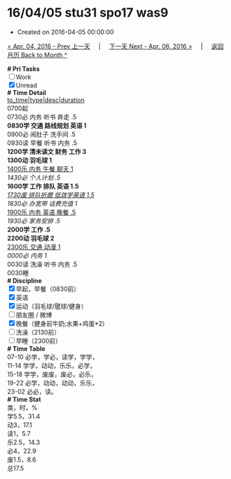 # 16/04/05 stu31 spo17 was9

- Created on 2016-04-05 00:00:00

[< Apr. 04, 2016 - Prev 上一天](/_archived/lifelogs/2016/04/d04.md) &nbsp; &nbsp; | &nbsp; &nbsp; [下一天 Next - Apr. 06, 2016 >](/_archived/lifelogs/2016/04/d06.md) &nbsp; &nbsp; |  &nbsp; &nbsp; [返回月历 Back to Month ^](/_archived/lifelogs/2016/04/index.md)
<br/><div><b># Pri Tasks</b></div><div><input type="checkbox"/>Work</div><div><input checked="true" type="checkbox"/>Unread</div><div><b># Time Detail</b></div><div><u>to_time|type|desc|duration</u></div><div>0700起</div><div>0730必 内务 听书 奔走 .5</div><div><b>0830学 交通 路线规划 英语 1</b></div><div>0900必 闹肚子 洗手间 .5</div><div>0930读 早餐 听书 内务 .5</div><div><b>1200学 清未读文 财务 工作 3</b></div><div><b>1300动 羽毛球 1</b></div><div><u>1400乐 内务 午餐 聊天 1</u></div><div><i>1430必 个人计划 .5</i></div><div><b>1600学 工作 排队 英语 1.5</b></div><div><u><i>1730废 排队折磨 低效学英语 1.5</i></u></div><div><i>1830必 办宽带 话费充值 1</i></div><div><u>1900乐 内务 英语 晚餐 .5</u></div><div><i>1930必 家务安排 .5</i></div><div><b>2000学 工作 .5</b></div><div><b>2200动 羽毛球 2</b></div><div><u>2300乐 交通 动漫 1</u></div><div><i>0000必 内务 1</i></div><div>0030读 洗澡 听书 内务 .5</div><div>0030睡</div><div><b># Discipline</b></div><div><input checked="true" type="checkbox"/>早起，早餐（0830前）</div><div><input checked="true" type="checkbox"/>英语</div><div><input checked="true" type="checkbox"/>运动（羽毛球/毽球/健身）</div><div><input type="checkbox"/>朋友圈 / 微博</div><div><input checked="true" type="checkbox"/>晚餐（健身前牛奶;水果+鸡蛋*2）</div><div><input type="checkbox"/>洗澡（2130前）</div><div><input type="checkbox"/>早睡（2300前）</div><div><b># Time Table</b></div><div>07-10 必学，学必，读学，学学，</div><div>11-14 学学，动动，乐乐，必学，</div><div>15-18 学学，废废，废必，必乐，</div><div>19-22 必学，动动，动动，乐乐，</div><div>23-02 必必，读。</div><div><b># Time Stat</b></div><div>类，时，%</div><div>学5.5，31.4</div><div>动3，17.1</div><div>读1，5.7</div><div>乐2.5，14.3</div><div>必4，22.9</div><div>废1.5，8.6</div><div>总17.5</div>
